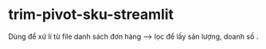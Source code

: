 # trim-pivot-sku-streamlit
Dùng để xử lí từ file danh sách đơn hàng --> lọc để lấy sản lượng, doanh số .
